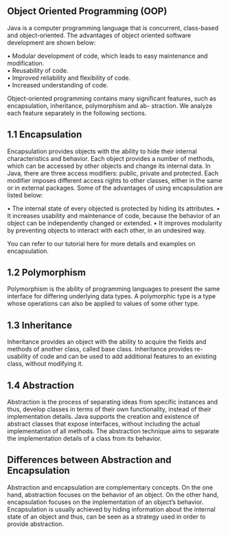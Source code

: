 ## Object Oriented Programming (OOP)

Java is a computer programming language that is concurrent, class-based and object-oriented. The advantages of object oriented software development are shown below:

•	Modular development of code, which leads to easy maintenance and modification.<br>
•	Reusability of code.<br>
•	Improved reliability and flexibility of code.<br>
•	Increased understanding of code.<br>

Object-oriented programming contains many significant features, such as encapsulation, inheritance, polymorphism and ab- straction. We analyze each feature separately in the following sections.

## 1.1	Encapsulation

Encapsulation provides objects with the ability to hide their internal characteristics and behavior. Each object provides a number of methods, which can be accessed by other objects and change its internal data. In Java, there are three access modifiers: public, private and protected. Each modifier imposes different access rights to other classes, either in the same or in external packages. Some of the advantages of using encapsulation are listed below:

•	The internal state of every objected is protected by hiding its attributes.
•	It increases usability and maintenance of code, because the behavior of an object can be independently changed or extended.
•	It improves modularity by preventing objects to interact with each other, in an undesired way.

You can refer to our tutorial here for more details and examples on encapsulation.

## 1.2	Polymorphism

Polymorphism is the ability of programming languages to present the same interface for differing underlying data types. A polymorphic type is a type whose operations can also be applied to values of some other type.

## 1.3	Inheritance

Inheritance provides an object with the ability to acquire the fields and methods of another class, called base class. Inheritance provides re-usability of code and can be used to add additional features to an existing class, without modifying it.
 


## 1.4	Abstraction

Abstraction is the process of separating ideas from specific instances and thus, develop classes in terms of their own functionality, instead of their implementation details. Java supports the creation and existence of abstract classes that expose interfaces, without including the actual implementation of all methods. The abstraction technique aims to separate the implementation details of a class from its behavior.

##	Differences between Abstraction and Encapsulation

Abstraction and encapsulation are complementary concepts. On the one hand, abstraction focuses on the behavior of an object. On the other hand, encapsulation focuses on the implementation of an object’s behavior. Encapsulation is usually achieved by hiding information about the internal state of an object and thus, can be seen as a strategy used in order to provide abstraction.
